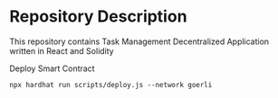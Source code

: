 # Repository Description

This repository contains Task Management Decentralized Application written in React and Solidity

Deploy Smart Contract

```
npx hardhat run scripts/deploy.js --network goerli
```
